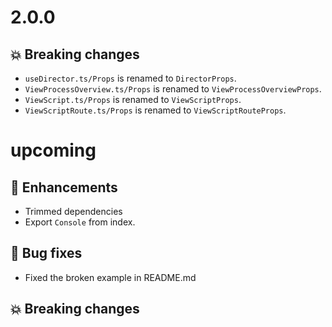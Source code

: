 # 2.0.0

## :boom: Breaking changes

- `useDirector.ts/Props` is renamed to `DirectorProps`.
- `ViewProcessOverview.ts/Props` is renamed to `ViewProcessOverviewProps`.
- `ViewScript.ts/Props` is renamed to `ViewScriptProps`.
- `ViewScriptRoute.ts/Props` is renamed to `ViewScriptRouteProps`.

# upcoming

## :tada: Enhancements

- Trimmed dependencies
- Export `Console` from index.

## :bug: Bug fixes

- Fixed the broken example in README.md

## :boom: Breaking changes
